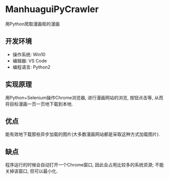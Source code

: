 # ManhuaguiPyCrawler
用Python爬取漫画柜的漫画
## 开发环境
- 操作系统: Win10
- 编辑器: VS Code
- 编程语言: Python2
## 实现原理
用Python+Selenium操作Chrome浏览器, 进行漫画网站的浏览, 按钮点击等, 从而将目标漫画一页一页地下载到本地. 
## 优点
能有效地下载那些异步加载的图片(大多数漫画网站都是采取这种方式加载图片).
## 缺点
程序运行的时候会自动打开一个Chrome窗口, 因此会占用比较多的系统资源; 不能关掉该窗口, 但可以最小化. 
